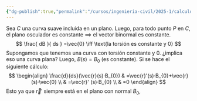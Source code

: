 ```yaml
---
{"dg-publish":true,"permalink":"/cursos/ingenieria-civil/2025-1/calculo-iii/1-funciones-vectoriales/curvas-planas/","tags":["I1MAT1630"]}
---
```


Sea $C$ una curva suave incluida en un plano. Luego, para todo punto $P$ en $C$, el plano osculador es constante $\implies$ el vector binormal es constante.
$$
\frac{ dB }{ ds } =\vec{0} \iff \text{la torsión es constante y 0}
$$
Supongamos que tenemos una curva con torsión constante y 0. ¿implica eso una curva plana?
Luego, $B(s)=B_{0}$ (es constante). Si se hace el siguiente cálculo:
$$
\begin{align}
\frac{d}{ds}(\vec{r}(s)·B_{0}) & =\vec{r}'(s)·B_{0}+\vec{r}(s)·\vec{0}  \\
 & =\vec{r}' (s)·B_{0} \\
 & =0
\end{align}
$$
Esto ya que $\vec{r}'$ siempre está en el plano con normal $B_{0}$, 